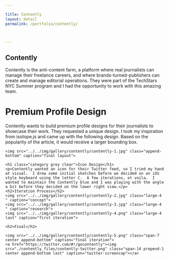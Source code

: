 ```yaml
---

title: Contently
layout: detail
permalink: /portfolio/contently/



---
```

<div id="main" class="clear large-12">
	<h2 id="contently-main" class="title-img">Contently</h2>
	<p>Contently is the anti-content farm, a platform where real journalists can manage their freelance careers, and where brands-turned-publishers can create and manage editorial operations.  They were part of the TechStars NYC Summer program and I had the opportunity to work with this amazing team.</p>
	<h1 class="category grey clear">Premium Profile Design</h1>
	<p>Contently wants to build premium profile designs for their journalists to showcase their work.  They requested a unique design.  I took my inspiration from isotope.js and came up with the following design.  Based on the popularity of the article, it would receive a larger bounding box.</p>

	<img src="../../img/gallery/contently/contently-1.jpg" class="append-bottom" caption="final layout">
	
	<h1 class="category grey clear">Icon Design</h1>
	<p>Contently wanted an icon for their Twitter feed, so I tried my hand at visual.  I drew some initial sketches before we decided on an iOS style keyboard using the letter C.  A few iterations, et voila.  I wanted to maintain the Contently blue and I was playing with the angle a bit before they decided on the lower right view.</p>
	<h2>Iteration Process</h2>
	<img src="../../img/gallery/contently/contently-2.jpg" class="large-4 " caption="concept">
	<img src="../../img/gallery/contently/contently-3.jpg" class="large-4 " caption="research">
	<img src="../../img/gallery/contently/contently-4.png" class="large-4 last" caption="first iteration">

	<h2>Final</h2>
	
<!--Add image of the 4 step process: drawing photo, first version, final version.-->
	<img src="../../img/gallery/contently/contently-5.png" class="span-7 center append-bottom" caption="final iteration">
	<a href="https://twitter.com/#!/gocontently"><img src="./contently_files/contently-twitter.png" class="span-14 prepend-1 center append-bottom last" caption="twitter-screencap"></a>
	

	
</div>